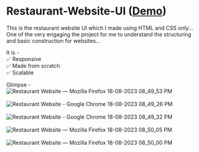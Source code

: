 # Restaurant-Website-UI (<a href = "https://restaurant-website-ui-fawn.vercel.app/">Demo</a>)
This is the restaurant website UI which I made using HTML and CSS only...
One of the very engaging the project for me to understand the structuring and basic construction 
for websites...

It is - <br>
✅ Responsive <br>
✅ Made from scratch <br>
✅ Scalable <br>

Glimpse - 
![Restaurant Website — Mozilla Firefox 18-08-2023 08_49_53 PM](https://github.com/AaadityaG/Restaurant-Website-UI/assets/114663382/9e92ba7a-6c19-4f06-af00-ffc5c3313602) <br> <br>
![Restaurant Website - Google Chrome 18-08-2023 08_49_26 PM](https://github.com/AaadityaG/Restaurant-Website-UI/assets/114663382/bb7da345-8631-4fae-acfc-6e31b99573ba) <br> <br>
![Restaurant Website - Google Chrome 18-08-2023 08_49_32 PM](https://github.com/AaadityaG/Restaurant-Website-UI/assets/114663382/85da9e03-4450-467c-824e-a7d1eef0a40b)  <br><br>
![Restaurant Website — Mozilla Firefox 18-08-2023 08_50_05 PM](https://github.com/AaadityaG/Restaurant-Website-UI/assets/114663382/d2ecf130-833e-4098-b0e1-dc47f79e92be)  <br><br>
![Restaurant Website — Mozilla Firefox 18-08-2023 08_50_00 PM](https://github.com/AaadityaG/Restaurant-Website-UI/assets/114663382/147dc201-b6c0-41f3-8644-e8ac5f91e2fc) <br> <br>
